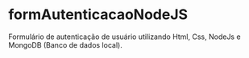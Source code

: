 # formAutenticacaoNodeJS

Formulário de autenticação de usuário utilizando Html, Css, NodeJs e MongoDB (Banco de dados local).
